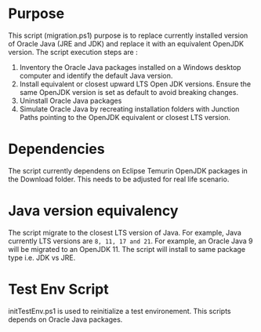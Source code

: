 # Purpose
This script (migration.ps1) purpose is to replace currently installed version of Oracle Java (JRE and JDK) and replace it with an equivalent OpenJDK version.
The script execution steps are :
1. Inventory the Oracle Java packages installed on a Windows desktop computer and identify the default Java version.
1. Install equivalent or closest upward LTS Open JDK versions. Ensure the same OpenJDK version is set as default to avoid breaking changes.
1. Uninstall Oracle Java packages
1. Simulate Oracle Java by recreating installation folders with Junction Paths pointing to the OpenJDK equivalent or closest LTS version.

# Dependencies
The script currently dependens on Eclipse Temurin OpenJDK packages in the Download folder. This needs to be adjusted for real life scenario.

# Java version equivalency
The script migrate to the closest LTS version of Java. For example, Java currently LTS versions are `8, 11, 17 and 21`.
For example, an Oracle Java 9 will be migrated to an OpenJDK 11.
The script will install to same package type i.e. JDK vs JRE.

# Test Env Script
initTestEnv.ps1 is used to reinitialize a test environement. This scripts depends on Oracle Java packages.
